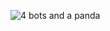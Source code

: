 ![4 bots and a panda](https://steamcdn-a.akamaihd.net/steamcommunity/public/images/avatars/14/14a07b7e3aab9ebe621cd253f581e4387577e6ab_full.jpg)
